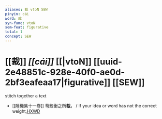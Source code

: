 ```yaml
---
aliases: 裁 vtoN SEW
pinyin: cái
word: 裁
syn-func: vtoN
sem-feat: figurative
total: 1
concept: SEW 
---
```

# [[裁]] *[[cái]]*  [[|vtoN]] [[uuid-2e48851c-928e-40f0-ae0d-2bf3eafeaa17|figurative]] [[SEW]]
stitch together a text
 - [[陸機集十一卷]] 苟銓衡之所**裁**， / If your idea or word has not the correct weight,[HXWD](https://hxwd.org/textview.html?location=CH2b1575_CHANT_001-8a.10)